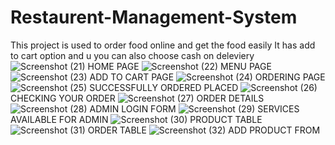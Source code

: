 # Restaurent-Management-System
This project is used to order food online and get the food easily
It has add  to cart option and u you can also choose cash on deleviery
![Screenshot (21)](https://user-images.githubusercontent.com/89793622/132084066-6f95fd1d-a092-43cc-ae08-94b550f3f307.png)
HOME PAGE
![Screenshot (22)](https://user-images.githubusercontent.com/89793622/132084075-7708ebf6-a393-4560-9c24-a7a28b6198d0.png)
MENU PAGE
![Screenshot (23)](https://user-images.githubusercontent.com/89793622/132084078-640dce49-90ad-4755-941b-cd058a30aee5.png)
ADD TO CART PAGE
![Screenshot (24)](https://user-images.githubusercontent.com/89793622/132084079-c9d5c776-2ed3-461c-a9de-aac6946a4fb1.png)
ORDERING PAGE
![Screenshot (25)](https://user-images.githubusercontent.com/89793622/132084081-4007edc0-405b-4a24-b7c6-524376258e55.png)
SUCCESSFULLY ORDERED PLACED
![Screenshot (26)](https://user-images.githubusercontent.com/89793622/132084082-c262f396-61c2-4fda-ba6a-f9106d9f8bea.png)
CHECKING YOUR ORDER
![Screenshot (27)](https://user-images.githubusercontent.com/89793622/132084083-16aa6d82-24be-437e-95af-0e2cfe02c0ad.png)
ORDER DETAILS
![Screenshot (28)](https://user-images.githubusercontent.com/89793622/132084085-1ef4bdbb-4972-4483-bb89-9e75f0810be6.png)
ADMIN LOGIN FORM
![Screenshot (29)](https://user-images.githubusercontent.com/89793622/132084086-024cb5cd-6f96-474b-8fc2-ef667bb65a7c.png)
SERVICES AVAILABLE FOR ADMIN
![Screenshot (30)](https://user-images.githubusercontent.com/89793622/132084087-495cc5f7-1f96-4de1-94ec-d22f0b1e5a3d.png)
PRODUCT TABLE
![Screenshot (31)](https://user-images.githubusercontent.com/89793622/132084088-72bc92a1-bdc2-452a-ae69-be16309c9bc2.png)
ORDER TABLE
![Screenshot (32)](https://user-images.githubusercontent.com/89793622/132084090-dc6d3d71-cca3-4c59-b830-77fc9b80d1f8.png)
ADD PRODUCT FROM
